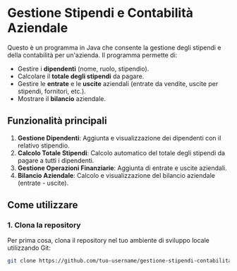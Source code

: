 # Gestione Stipendi e Contabilità Aziendale

Questo è un programma in Java che consente la gestione degli stipendi e della contabilità per un'azienda. Il programma permette di:

- Gestire i **dipendenti** (nome, ruolo, stipendio).
- Calcolare il **totale degli stipendi** da pagare.
- Gestire le **entrate** e le **uscite** aziendali (entrate da vendite, uscite per stipendi, fornitori, etc.).
- Mostrare il **bilancio** aziendale.

## Funzionalità principali

1. **Gestione Dipendenti**: Aggiunta e visualizzazione dei dipendenti con il relativo stipendio.
2. **Calcolo Totale Stipendi**: Calcolo automatico del totale degli stipendi da pagare a tutti i dipendenti.
3. **Gestione Operazioni Finanziarie**: Aggiunta di entrate e uscite aziendali.
4. **Bilancio Aziendale**: Calcolo e visualizzazione del bilancio aziendale (entrate - uscite).

## Come utilizzare

### 1. Clona la repository

Per prima cosa, clona il repository nel tuo ambiente di sviluppo locale utilizzando Git:

```bash
git clone https://github.com/tuo-username/gestione-stipendi-contabilita.git
